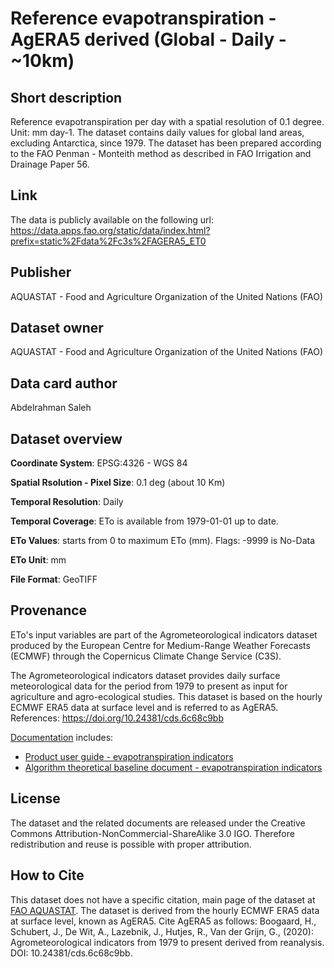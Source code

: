 # Reference evapotranspiration - AgERA5 derived (Global - Daily - ~10km)

## Short description
Reference evapotranspiration per day with a spatial resolution of 0.1 degree. Unit: mm day-1. The dataset contains daily values for global land areas, excluding Antarctica, since 1979. The dataset has been prepared according to the FAO Penman - Monteith method as described in FAO Irrigation and Drainage Paper 56.

## Link
The data is publicly available on the following url:
https://data.apps.fao.org/static/data/index.html?prefix=static%2Fdata%2Fc3s%2FAGERA5_ET0

## Publisher
AQUASTAT - Food and Agriculture Organization of the United Nations (FAO)

## Dataset owner
AQUASTAT - Food and Agriculture Organization of the United Nations (FAO)

## Data card author
Abdelrahman Saleh

## Dataset overview
**Coordinate System**: EPSG:4326 - WGS 84

**Spatial Rsolution - Pixel Size**: 0.1 deg (about 10 Km)

**Temporal Resolution**: Daily

**Temporal Coverage**: ETo is available from 1979-01-01 up to date.

**ETo Values**: starts from 0 to maximum ETo (mm). Flags: -9999 is No-Data

**ETo Unit**: mm

**File Format**: GeoTIFF

## Provenance

ETo's input variables are part of the Agrometeorological indicators dataset produced by the European Centre for Medium-Range Weather Forecasts (ECMWF) through the Copernicus Climate Change Service (C3S).

The Agrometeorological indicators dataset provides daily surface meteorological data for the period from 1979 to present as input for agriculture and agro-ecological studies. This dataset is based on the hourly ECMWF ERA5 data at surface level and is referred to as AgERA5. References: https://doi.org/10.24381/cds.6c68c9bb

[Documentation](https://cds.climate.copernicus.eu/cdsapp#!/dataset/sis-agroproductivity-indicators?tab=doc) includes:

- [Product user guide - evapotranspiration indicators](https://confluence.ecmwf.int/pages/viewpage.action?pageId=277352553)
- [Algorithm theoretical baseline document - evapotranspiration indicators](https://confluence.ecmwf.int/pages/viewpage.action?pageId=277352522)


## License
The dataset and the related documents are released under the Creative Commons Attribution-NonCommercial-ShareAlike 3.0 IGO. Therefore redistribution and reuse is possible with proper attribution.

## How to Cite
This dataset does not have a specific citation, main page of the dataset at [FAO AQUASTAT](https://data.apps.fao.org/catalog//iso/f22813e9-679e-4864-bd92-d48f5dfc436c). The dataset is derived from the hourly ECMWF ERA5 data at surface level, known as AgERA5. Cite AgERA5 as follows: Boogaard, H., Schubert, J., De Wit, A., Lazebnik, J., Hutjes, R., Van der Grijn, G., (2020): Agrometeorological indicators from 1979 to present derived from reanalysis. DOI: 10.24381/cds.6c68c9bb.